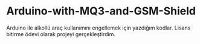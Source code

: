 # Arduino-with-MQ3-and-GSM-Shield
Arduino ile alkollü araç kullanımını engellemek için yazdığım kodlar. Lisans bitirme ödevi olarak projeyi gerçekleştirdim.
